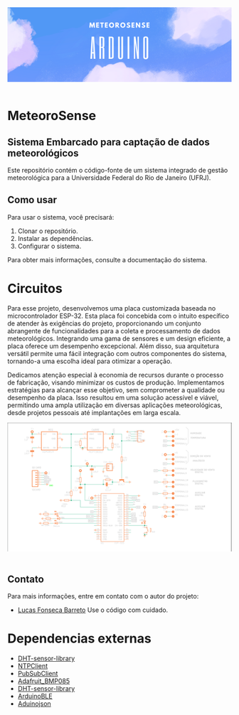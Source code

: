 <div align="center">
	<img src="docs/logo.png" alt="logo" widht="100%" height="auto">
	<br/>
	<br/>
</div>

# MeteoroSense
## Sistema Embarcado para captação de dados meteorológicos

Este repositório contém o código-fonte de um sistema integrado de gestão meteorológica para a Universidade Federal do Rio de Janeiro (UFRJ).

## Como usar

Para usar o sistema, você precisará:

1. Clonar o repositório.
2. Instalar as dependências.
3. Configurar o sistema.

Para obter mais informações, consulte a documentação do sistema.

# Circuitos

Para esse projeto, desenvolvemos uma placa customizada baseada no microcontrolador ESP-32. Esta placa foi concebida com o intuito específico de atender às exigências do projeto, proporcionando um conjunto abrangente de funcionalidades para a coleta e processamento de dados meteorológicos. Integrando uma gama de sensores e um design eficiente, a placa oferece um desempenho excepcional. Além disso, sua arquitetura versátil permite uma fácil integração com outros componentes do sistema, tornando-a uma escolha ideal para otimizar a operação.

Dedicamos atenção especial à economia de recursos durante o processo de fabricação, visando minimizar os custos de produção. Implementamos estratégias para alcançar esse objetivo, sem comprometer a qualidade ou desempenho da placa. Isso resultou em uma solução acessível e viável, permitindo uma ampla utilização em diversas aplicações meteorológicas, desde projetos pessoais até implantações em larga escala.

<div align="center">
	<img src="docs/board.png" alt="logo" widht="100%" height="auto">
	<br/>
	<br/>
</div>

## Contato

Para mais informações, entre em contato com o autor do projeto:

* [Lucas Fonseca Barreto](https://github.com/fonsecaBarreto)
Use o código com cuidado.

# Dependencias externas
 * [DHT-sensor-library](https://github.com/adafruit/DHT-sensor-library)
 * [NTPClient](https://github.com/arduino-libraries/NTPClient)
 * [PubSubClient](https://github.com/knolleary/pubsubclient)
 * [Adafruit_BMP085](https://github.com/adafruit/Adafruit-BMP085-Library)
 * [DHT-sensor-library](https://github.com/adafruit/DHT-sensor-library)
 * [ArduinoBLE](https://github.com/arduino-libraries/ArduinoBLE)
 * [Aduinojson](https://arduinojson.org/?utm_source=meta&utm_medium=library.properties)
